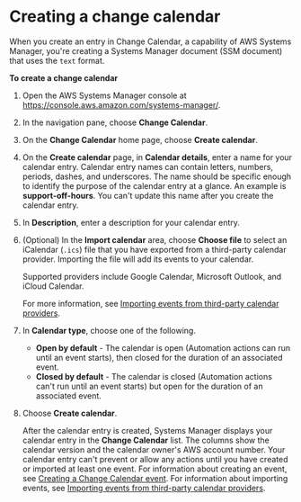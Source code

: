# Creating a change calendar<a name="change-calendar-create"></a>

When you create an entry in Change Calendar, a capability of AWS Systems Manager, you're creating a Systems Manager document \(SSM document\) that uses the `text` format\.

**To create a change calendar**

1. Open the AWS Systems Manager console at [https://console\.aws\.amazon\.com/systems\-manager/](https://console.aws.amazon.com/systems-manager/)\.

1. In the navigation pane, choose **Change Calendar**\.

1. On the **Change Calendar** home page, choose **Create calendar**\.

1. On the **Create calendar** page, in **Calendar details**, enter a name for your calendar entry\. Calendar entry names can contain letters, numbers, periods, dashes, and underscores\. The name should be specific enough to identify the purpose of the calendar entry at a glance\. An example is **support\-off\-hours**\. You can't update this name after you create the calendar entry\.

1. In **Description**, enter a description for your calendar entry\.

1. \(Optional\) In the **Import calendar** area, choose **Choose file** to select an iCalendar \(`.ics`\) file that you have exported from a third\-party calendar provider\. Importing the file will add its events to your calendar\.

   Supported providers include Google Calendar, Microsoft Outlook, and iCloud Calendar\. 

   For more information, see [Importing events from third\-party calendar providers](change-calendar-import.md)\.

1. In **Calendar type**, choose one of the following\.
   + **Open by default** \- The calendar is open \(Automation actions can run until an event starts\), then closed for the duration of an associated event\.
   + **Closed by default** \- The calendar is closed \(Automation actions can't run until an event starts\) but open for the duration of an associated event\.

1. Choose **Create calendar**\.

   After the calendar entry is created, Systems Manager displays your calendar entry in the **Change Calendar** list\. The columns show the calendar version and the calendar owner's AWS account number\. Your calendar entry can't prevent or allow any actions until you have created or imported at least one event\. For information about creating an event, see [Creating a Change Calendar event](change-calendar-create-event.md)\. For information about importing events, see [Importing events from third\-party calendar providers](change-calendar-import.md)\.